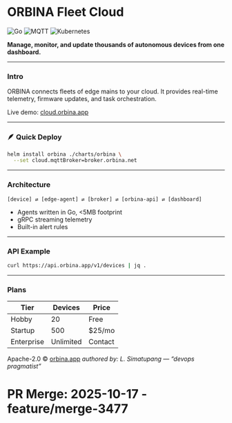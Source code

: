 #  **ORBINA Fleet Cloud**

![Go](https://img.shields.io/badge/go-1.22-blue)
![MQTT](https://img.shields.io/badge/protocol-MQTT-orange)
![Kubernetes](https://img.shields.io/badge/deploy-cloud--native-green)

**Manage, monitor, and update thousands of autonomous devices from one dashboard.**

---

###  Intro

ORBINA connects fleets of edge mains to your cloud.
It provides real-time telemetry, firmware updates, and task orchestration.

Live demo: [cloud.orbina.app](https://cloud.orbina.app)

---

### 🪶 Quick Deploy

```bash
helm install orbina ./charts/orbina \
  --set cloud.mqttBroker=broker.orbina.net
```

---

###  Architecture

```
[device] ⇄ [edge-agent] ⇄ [broker] ⇄ [orbina-api] ⇄ [dashboard]
```

* Agents written in Go, <5MB footprint
* gRPC streaming telemetry
* Built-in alert rules

---

### API Example

```bash
curl https://api.orbina.app/v1/devices | jq .
```

---

### Plans

| Tier       | Devices   | Price   |
| ---------- | --------- | ------- |
| Hobby      | 20        | Free    |
| Startup    | 500       | $25/mo  |
| Enterprise | Unlimited | Contact |

Apache-2.0 © [orbina.app](https://orbina.app)
*authored by: L. Simatupang — “devops pragmatist”*

# PR Merge: 2025-10-17 - feature/merge-3477
